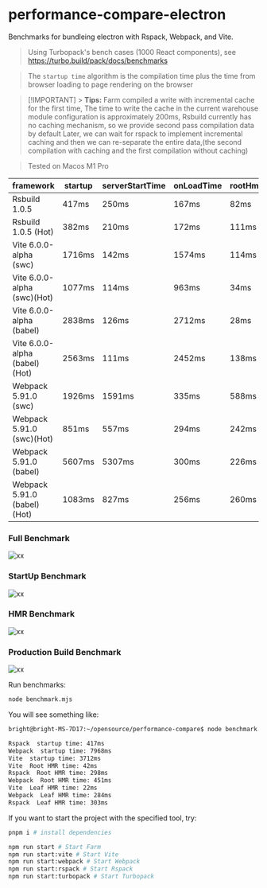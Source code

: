 # performance-compare-electron

Benchmarks for bundleing electron with Rspack, Webpack, and Vite.

> Using Turbopack's bench cases (1000 React components), see https://turbo.build/pack/docs/benchmarks

> The `startup time` algorithm is the compilation time plus the time from browser loading to page rendering on the browser

> [!IMPORTANT] > **Tips:**
> Farm compiled a write with incremental cache for the first time, The time to write the cache in the current warehouse module configuration is approximately 200ms,
> Rsbuild currently has no caching mechanism, so we provide second pass compilation data by default
> Later, we can wait for rspack to implement incremental caching and then we can re-separate the entire data,(the second compilation with caching and the first compilation without caching)

<!-- > Tested on Linux Mint, 11th Gen Intel(R) Core(TM) i5-11400 @ 2.60GHz, 16GB -->

> Tested on Macos M1 Pro

| framework                     | startup | serverStartTime | onLoadTime | rootHmr | leafHmr | buildTime |
| ----------------------------- | ------- | --------------- | ---------- | ------- | ------- | --------- |
| Rsbuild 1.0.5                 | 417ms   | 250ms           | 167ms      | 82ms    | 85ms    | 320ms     |
| Rsbuild 1.0.5 (Hot)           | 382ms   | 210ms           | 172ms      | 111ms   | 74ms    | 280ms     |
| Vite 6.0.0-alpha (swc)        | 1716ms  | 142ms           | 1574ms     | 114ms   | 123ms   | 1260ms    |
| Vite 6.0.0-alpha (swc)(Hot)   | 1077ms  | 114ms           | 963ms      | 34ms    | 17ms    | 1340ms    |
| Vite 6.0.0-alpha (babel)      | 2838ms  | 126ms           | 2712ms     | 28ms    | 28ms    | 1390ms    |
| Vite 6.0.0-alpha (babel)(Hot) | 2563ms  | 111ms           | 2452ms     | 138ms   | 122ms   | 1310ms    |
| Webpack 5.91.0 (swc)          | 1926ms  | 1591ms          | 335ms      | 588ms   | 158ms   | 4144ms    |
| Webpack 5.91.0 (swc)(Hot)     | 851ms   | 557ms           | 294ms      | 242ms   | 216ms   | 483ms     |
| Webpack 5.91.0 (babel)        | 5607ms  | 5307ms          | 300ms      | 226ms   | 171ms   | 460ms     |
| Webpack 5.91.0 (babel)(Hot)   | 1083ms  | 827ms           | 256ms      | 260ms   | 163ms   | 481ms     |

### Full Benchmark

![xx](./full.png)

### StartUp Benchmark

![xx](./startup.png)

### HMR Benchmark

![xx](./hmr.png)

### Production Build Benchmark

![xx](./build.png)

Run benchmarks:

```bash
node benchmark.mjs
```

You will see something like:

```txt
bright@bright-MS-7D17:~/opensource/performance-compare$ node benchmark.mjs

Rspack  startup time: 417ms
Webpack  startup time: 7968ms
Vite  startup time: 3712ms
Vite  Root HMR time: 42ms
Rspack  Root HMR time: 298ms
Webpack  Root HMR time: 451ms
Vite  Leaf HMR time: 22ms
Webpack  Leaf HMR time: 284ms
Rspack  Leaf HMR time: 303ms
```

If you want to start the project with the specified tool, try:

```bash
pnpm i # install dependencies

npm run start # Start Farm
npm run start:vite # Start Vite
npm run start:webpack # Start Webpack
npm run start:rspack # Start Rspack
npm run start:turbopack # Start Turbopack
```
